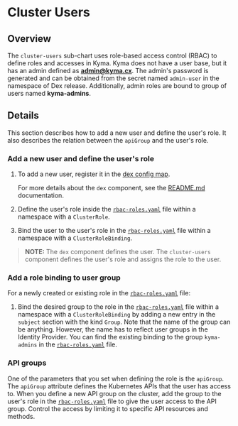 # Cluster Users

## Overview

The `cluster-users` sub-chart uses role-based access control (RBAC) to define roles and accesses in Kyma. Kyma does not have a user base, but it has an admin defined as **admin@kyma.cx**. The admin's password is generated and can be obtained from the secret named `admin-user` in the namespace of Dex release. Additionally, admin roles are bound to group of users named **kyma-admins**.

## Details

This section describes how to add a new user and define the user's role. It also describes the relation between the `apiGroup` and the user's role.

### Add a new user and define the user's role

1. To add a new user, register it in the [dex config map](../../../dex/templates/dex-config-map.yaml).

    For more details about the `dex` component, see the [README.md](../../../dex/README.md) documentation.

2. Define the user's role inside the [`rbac-roles.yaml`](templates/rbac-roles.yaml) file within a namespace with a `ClusterRole`.

3. Bind the user to the user's role in the [`rbac-roles.yaml`](templates/rbac-roles.yaml) file within a namespace with a `ClusterRoleBinding`.

> **NOTE:** The `dex` component defines the user. The `cluster-users` component defines the user's role and assigns the role to the user.

### Add a role binding to user group

For a newly created or existing role in the [`rbac-roles.yaml`](templates/rbac-roles.yaml) file:

1. Bind the desired group to the role in the [`rbac-roles.yaml`](templates/rbac-roles.yaml) file within a namespace with a `ClusterRoleBinding` by adding a new entry in the `subject` section with the kind `Group`. Note that the name of the group can be anything. However, the name has to reflect user groups in the Identity Provider. You can find the existing binding to the group `kyma-admins` in the [`rbac-roles.yaml`](templates/rbac-roles.yaml) file.

### API groups

One of the parameters that you set when defining the role is the `apiGroup`. The `apiGroup` attribute defines the Kubernetes APIs that the user has access to. When you define a new API group on the cluster, add the group to the user's role in the [`rbac-roles.yaml`](templates/rbac-roles.yaml) file to give the user access to the API group. Control the access by limiting it to specific API resources and methods.